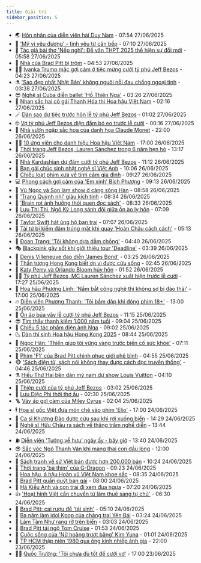 ```yaml
---
title: Giải trí
sidebar_position: 5
---
```


<!-- vnexpress-giai-tri:START -->
- 🌏 [Hôn nhân của diễn viên hài Duy Nam](https://vnexpress.net/hon-nhan-cua-dien-vien-hai-duy-nam-4906045.html) - 07:54 27/06/2025
- 💫 [&#39;Mỹ vị yêu đương&#39; - tình yêu từ căn bếp](https://vnexpress.net/giai-tri/phim/thu-vien-phim/tastefully-yours-815) - 07:10 27/06/2025
- 🌮 [Tác giả bài thơ &#39;Nếp nghĩ&#39;: Đề văn THPT 2025 thể hiện sự đổi mới](https://vnexpress.net/tac-gia-bai-tho-nep-nghi-de-van-thpt-2025-the-hien-su-doi-moi-4906927.html) - 05:58 27/06/2025
- 🧠 [Nhà của Brad Pitt bị trộm](https://vnexpress.net/nha-cua-brad-pitt-bi-trom-4906899.html) - 04:53 27/06/2025
- 👨‍🏫 [Ivanka Trump mặc gợi cảm ở tiệc mừng cưới tỷ phú Jeff Bezos](https://vnexpress.net/ivanka-trump-mac-goi-cam-o-tiec-mung-cuoi-ty-phu-jeff-bezos-4906951.html) - 04:23 27/06/2025
- ⚗️ [&#39;Sao đẹp nhất Nhật Bản&#39; không nguôi nỗi đau chồng ngoại tình](https://vnexpress.net/sao-dep-nhat-nhat-ban-khong-nguoi-noi-dau-chong-ngoai-tinh-4906935.html) - 03:38 27/06/2025
- 😎 [Nghệ sĩ Cuba diễn ballet &#39;Hồ Thiên Nga&#39;](https://vnexpress.net/nghe-si-cuba-dien-ballet-ho-thien-nga-4906839.html) - 03:26 27/06/2025
- 🫣 [Nhan sắc hai cô gái Thanh Hóa thi Hoa hậu Việt Nam](https://vnexpress.net/nhan-sac-hai-co-gai-thanh-hoa-thi-hoa-hau-viet-nam-4906363.html) - 02:16 27/06/2025
- 🪄 [Dàn sao dự tiệc trước hôn lễ tỷ phú Jeff Bezos](https://vnexpress.net/dan-sao-du-tiec-truoc-hon-le-ty-phu-jeff-bezos-4906829.html) - 01:02 27/06/2025
- 🤓 [Vợ tỷ phú Jeff Bezos diện đầm bó eo trước lễ cưới](https://vnexpress.net/vo-ty-phu-jeff-bezos-dien-dam-bo-eo-truoc-le-cuoi-4906830.html) - 00:16 27/06/2025
- 🫶 [Nhà vườn ngập sắc hoa của danh họa Claude Monet](https://vnexpress.net/nha-vuon-ngap-sac-hoa-cua-danh-hoa-claude-monet-4906437.html) - 22:00 26/06/2025
- 🧑‍🏫 [10 ứng viên cho danh hiệu Hoa hậu Việt Nam](https://vnexpress.net/10-ung-vien-cho-danh-hieu-hoa-hau-viet-nam-4897853.html) - 17:00 26/06/2025
- 🦄 [Thời trang Jeff Bezos, Lauren Sánchez trong 6 năm hẹn hò](https://vnexpress.net/thoi-trang-jeff-bezos-lauren-sanchez-trong-6-nam-hen-ho-4906668.html) - 13:17 26/06/2025
- 💫 [Nhà Kardashian dự đám cưới tỷ phú Jeff Bezos](https://vnexpress.net/nha-kardashian-du-dam-cuoi-ty-phu-jeff-bezos-4906690.html) - 11:12 26/06/2025
- 🎊 [Bạn gái chúc sinh nhật nghệ sĩ Việt Anh](https://vnexpress.net/ban-gai-chuc-sinh-nhat-nghe-si-viet-anh-4906519.html) - 10:06 26/06/2025
- 👹 [Chiếu loạt phim xưa về tình cảm gia đình](https://vnexpress.net/chieu-loat-phim-xua-ve-tinh-cam-gia-dinh-4906139.html) - 09:27 26/06/2025
- 💻 [Phong cách gợi cảm của &#39;Em xinh&#39; Bích Phương](https://vnexpress.net/phong-cach-goi-cam-cua-em-xinh-bich-phuong-4906267.html) - 09:13 26/06/2025
- 🤡 [Vũ Ngọc và Son làm show ở cảng sông Hàn](https://vnexpress.net/vu-ngoc-va-son-lam-show-o-cang-song-han-4906100.html) - 08:58 26/06/2025
- 🥰 [&#39;Trạng Quỳnh nhí&#39; giàu kịch tính](https://vnexpress.net/giai-tri/phim/thu-vien-phim/trang-quynh-nhi-truyen-thuyet-kim-nguu-814) - 08:34 26/06/2025
- 🚀 [&#39;Brain rot ảnh hưởng thói quen đọc sách&#39;](https://vnexpress.net/brain-rot-anh-huong-thoi-quen-doc-sach-4906023.html) - 08:33 26/06/2025
- 📝 [Lưu Thi Thi, Ngô Kỳ Long sánh đôi giữa ồn ào ly hôn](https://vnexpress.net/luu-thi-thi-ngo-ky-long-sanh-doi-giua-on-ao-ly-hon-4906562.html) - 07:09 26/06/2025
- 🐲 [Taylor Swift hát ủng hộ bạn trai](https://vnexpress.net/taylor-swift-hat-ung-ho-ban-trai-4906417.html) - 07:07 26/06/2025
- 🎃 [Tài tử bị kiếm đâm trúng mặt khi quay &#39;Hoàn Châu cách cách&#39;](https://vnexpress.net/tai-tu-bi-kiem-dam-trung-mat-khi-quay-hoan-chau-cach-cach-4906467.html) - 05:13 26/06/2025
- 🤠 [Đoan Trang: &#39;Tôi không dựa dẫm chồng&#39;](https://vnexpress.net/doan-trang-toi-khong-dua-dam-chong-4905897.html) - 04:40 26/06/2025
- 🎭 [Blackpink gây sốt khi giới thiệu tour &#39;Deadline&#39;](https://vnexpress.net/blackpink-gay-sot-khi-gioi-thieu-tour-deadline-4906409.html) - 03:39 26/06/2025
- 🧰 [Denis Villeneuve đạo diễn &#39;James Bond&#39;](https://vnexpress.net/denis-villeneuve-dao-dien-james-bond-4906364.html) - 03:25 26/06/2025
- 🦍 [Thần tượng Hong Kong biết ơn vì được cứu sống](https://vnexpress.net/than-tuong-hong-kong-biet-on-vi-duoc-cuu-song-4906405.html) - 02:45 26/06/2025
- 🌝 [Katy Perry và Orlando Bloom hủy hôn](https://vnexpress.net/katy-perry-va-orlando-bloom-huy-hon-4906359.html) - 01:52 26/06/2025
- 🧑‍💻 [Tỷ phú Jeff Bezos, MC Lauren Sánchez xuất hiện trước lễ cưới](https://vnexpress.net/ty-phu-jeff-bezos-mc-lauren-sanchez-xuat-hien-truoc-le-cuoi-4906328.html) - 17:27 25/06/2025
- 🥸 [Hoa hậu Phương Linh: &#39;Nắm bắt công nghệ thì không sợ bị đào thải&#39;](https://vnexpress.net/hoa-hau-phuong-linh-nam-bat-cong-nghe-thi-khong-so-bi-dao-thai-4905931.html) - 17:00 25/06/2025
- 🔥 [Diễn viên Phương Thanh: &#39;Tôi bầm dập khi đóng phim 18+&#39;](https://vnexpress.net/dien-vien-phuong-thanh-toi-bam-dap-khi-dong-phim-18-4903991.html) - 13:00 25/06/2025
- 🐎 [Ồn ào bủa vây lễ cưới tỷ phú Jeff Bezos](https://vnexpress.net/on-ao-bua-vay-le-cuoi-ty-phu-jeff-bezos-4905959.html) - 11:15 25/06/2025
- 😎 [Tìm thấy thanh kiếm 1.000 năm tuổi](https://vnexpress.net/tim-thay-thanh-kiem-1-000-nam-tuoi-4906166.html) - 09:04 25/06/2025
- 🦄 [Chiếu 5 tác phẩm điện ảnh Nga](https://vnexpress.net/chieu-5-tac-pham-dien-anh-nga-4905694.html) - 09:02 25/06/2025
- 🌜 [Dàn thí sinh Hoa hậu Hong Kong 2025](https://vnexpress.net/dan-thi-sinh-hoa-hau-hong-kong-2025-4906136.html) - 08:44 25/06/2025
- 🚦 [Ngọc Hân: &#39;Thiền giúp tôi vững vàng trước biến cố sức khỏe&#39;](https://vnexpress.net/ngoc-han-thien-giup-toi-vung-vang-truoc-bien-co-suc-khoe-4905093.html) - 07:11 25/06/2025
- 🧐 [Phim &#39;F1&#39; của Brad Pitt chinh phục giới phê bình](https://vnexpress.net/phim-f1-cua-brad-pitt-chinh-phuc-gioi-phe-binh-4905869.html) - 04:55 25/06/2025
- 🐵 [&#39;Sách điện tử, sách nói không thay được cách đọc truyền thống&#39;](https://vnexpress.net/sach-dien-tu-sach-noi-khong-thay-duoc-cach-doc-truyen-thong-4905970.html) - 04:46 25/06/2025
- ⚗️ [Hiếu Thứ Hai bên dàn mỹ nam dự show Louis Vuitton](https://vnexpress.net/hieu-thu-hai-ben-dan-my-nam-du-show-louis-vuitton-4906014.html) - 04:10 25/06/2025
- 👺 [Thiệp cưới của tỷ phú Jeff Bezos](https://vnexpress.net/thiep-cuoi-cua-ty-phu-jeff-bezos-4905876.html) - 03:02 25/06/2025
- 🌊 [Lưu Diệc Phi thời thơ ấu](https://vnexpress.net/luu-diec-phi-thoi-tho-au-4905908.html) - 02:30 25/06/2025
- 🪜 [Váy áo gợi cảm của Miley Cyrus](https://vnexpress.net/vay-ao-goi-cam-cua-miley-cyrus-4905529.html) - 02:04 25/06/2025
- 🕴 [Họa sĩ gốc Việt đưa món chè vào phim &#39;Elio&#39;](https://vnexpress.net/hoa-si-goc-viet-dua-mon-che-vao-phim-elio-4904676.html) - 17:00 24/06/2025
- 💃 [Ca sĩ Khương Đào được cứu sau khi rơi xuống biển](https://vnexpress.net/ca-si-khuong-dao-duoc-cuu-sau-khi-roi-xuong-bien-4905800.html) - 14:29 24/06/2025
- 🦄 [Nghệ sĩ Hữu Châu ra sách về thăng trầm nghề diễn](https://vnexpress.net/nghe-si-huu-chau-ra-sach-ve-thang-tram-nghe-dien-4905491.html) - 13:44 24/06/2025
- ⛽️ [Diễn viên &#39;Tướng về hưu&#39; ngày ấy - bây giờ](https://vnexpress.net/dien-vien-tuong-ve-huu-ngay-ay-bay-gio-4904968.html) - 13:40 24/06/2025
- 😎 [Sắc vóc Ngô Thanh Vân khi mang thai con đầu lòng](https://vnexpress.net/sac-voc-ngo-thanh-van-khi-mang-thai-con-dau-long-4905071.html) - 12:00 24/06/2025
- 🌊 [Sách tranh về sử Việt bán được hơn 200.000 bản](https://vnexpress.net/sach-tranh-ve-su-viet-ban-duoc-hon-200-000-ban-4905729.html) - 10:24 24/06/2025
- 🐲 [Thời trang &#39;bà thím&#39; của G-Dragon](https://vnexpress.net/thoi-trang-ba-thim-cua-g-dragon-4905502.html) - 09:23 24/06/2025
- 💂 [Hoa hậu, á hậu Hoàn vũ Việt Nam khoe sắc](https://vnexpress.net/hoa-hau-a-hau-hoan-vu-viet-nam-khoe-sac-4905620.html) - 08:35 24/06/2025
- 🙉 [Brad Pitt quấn quýt bạn gái](https://vnexpress.net/brad-pitt-quan-quyt-ban-gai-4905582.html) - 08:00 24/06/2025
- 💪 [Hà Kiều Anh và con trai đi xem đua ngựa](https://vnexpress.net/ha-kieu-anh-va-con-trai-di-xem-dua-ngua-4905180.html) - 07:20 24/06/2025
- 👍 [&#39;Hoạt hình Việt cần chuyển từ làm thuê sang tự chủ&#39;](https://vnexpress.net/hoat-hinh-viet-can-chuyen-tu-lam-thue-sang-tu-chu-4897974.html) - 06:30 24/06/2025
- 💪 [Brad Pitt: cai rượu để &#39;tái sinh&#39;](https://vnexpress.net/brad-pitt-cai-ruou-de-tai-sinh-4905376.html) - 05:10 24/06/2025
- 💄 [Ba năm làm idol Kpop của chàng trai Yên Bái](https://vnexpress.net/ba-nam-lam-idol-kpop-cua-chang-trai-yen-bai-4905127.html) - 03:24 24/06/2025
- 🦩 [Lâm Tâm Như rạng rỡ trên biển](https://vnexpress.net/lam-tam-nhu-rang-ro-tren-bien-4905385.html) - 03:03 24/06/2025
- 🥸 [Brad Pitt tái ngộ Tom Cruise](https://vnexpress.net/brad-pitt-tai-ngo-tom-cruise-4905367.html) - 01:53 24/06/2025
- 🧰 [Cuộc sống của &#39;Nữ hoàng trượt băng&#39; Kim Yuna](https://vnexpress.net/cuoc-song-cua-nu-hoang-truot-bang-kim-yuna-4904729.html) - 01:01 24/06/2025
- 💼 [TP HCM thập niên 1980 qua ống kính nhiếp ảnh gia](https://vnexpress.net/tp-hcm-thap-nien-1980-qua-ong-kinh-nhiep-anh-gia-4904682.html) - 22:00 23/06/2025
- 🧑‍💻 [Quốc Trường: &#39;Tôi chưa đủ tốt để cưới vợ&#39;](https://vnexpress.net/quoc-truong-toi-chua-du-tot-de-cuoi-vo-4904946.html) - 17:00 23/06/2025<!-- vnexpress-giai-tri:END -->
